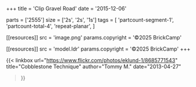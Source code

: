 +++
title = 'Clip Gravel Road'
date  = '2015-12-06'

parts = ['2555']
size  = ['2s', '2s', '1s']
tags  = [
  'partcount-segment-1',
  'partcount-total-4',
  'repeat-planar',
]

[[resources]]
src              = 'image.png'
params.copyright = '©2025 BrickCamp'

[[resources]]
src              = 'model.ldr'
params.copyright = '©2025 BrickCamp'
+++

{{< linkbox
    url="https://www.flickr.com/photos/eklund-1/8685771543"
    title="Cobblestone Technique"
    author="Tommy M."
    date="2013-04-27"
>}}
